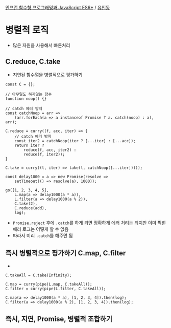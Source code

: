 [인프런 함수형 프로그래밍과 JavaScript ES6+](https://inf.run/3PMF) / [유인동](https://www.inflearn.com/users/31989)  

# 병렬적 로직
- 많은 자원을 사용해서 빠른처리

## C.reduce, C.take
- 지연된 함수열을 병렬적으로 평가하기
```
const C = {};

// 아무일도 하지않는 함수
function noop() {}

// catch 에러 방지
const catchNoop = arr => 
    (arr.forEach(a => a instanceof Promise ? a. catch(noop) : a), arr);

C.reduce = curry((f, acc, iter) => { 
    // catch 에러 방지
    const iter2 = catchNoop(iter ? [...iter] : [...acc]);
    return iter ? 
        reduce(f, acc, iter2) :
        reduce(f, iter2));
}

C.take = curry((l, iter) => take(l, catchNoop([...iter]))));

const delay1000 = a => new Promise(resolve =>
    setTimeout(() => resolve(a), 1000));

go([1, 2, 3, 4, 5],
    L.map(a => delay1000(a * a)),
    L.filter(a => delay1000(a % 2)),
    C.take(2),
    C.reduce(add),
    log);

```
- `Promise.reject` 후에 `.catch`를 하게 되면 정확하게 에러 처리는 되지만 이미 찍힌 에러 로그는 어떻게 할 수 없음
- 따라서 미리 `.catch`를 해주면 됨

## 즉시 병렬적으로 평가하기 C.map, C.filter
- 
```
C.takeAll = C.take(Infinity);

C.map = curry(pipe(L.map, C.takeAll));
C.filter = curry(pipe(L.filter, C.takeAll));

C.map(a => delay1000(a * a), [1, 2, 3, 4]).then(log);
C.filter(a => delay1000(a % 2), [1, 2, 3, 4]).then(log);
```

## 즉시, 지연, Promise, 병렬적 조합하기
